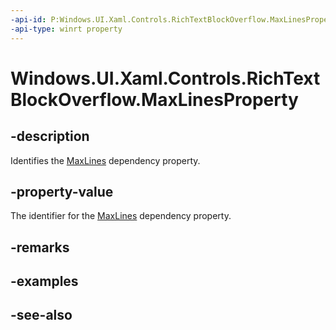 ```yaml
---
-api-id: P:Windows.UI.Xaml.Controls.RichTextBlockOverflow.MaxLinesProperty
-api-type: winrt property
---
```


<!-- Property syntax
public Windows.UI.Xaml.DependencyProperty MaxLinesProperty { get; }
-->

# Windows.UI.Xaml.Controls.RichTextBlockOverflow.MaxLinesProperty

## -description
Identifies the [MaxLines](richtextblockoverflow_maxlines.md) dependency property.



## -property-value
The identifier for the [MaxLines](richtextblockoverflow_maxlines.md) dependency property.

## -remarks

## -examples

## -see-also
